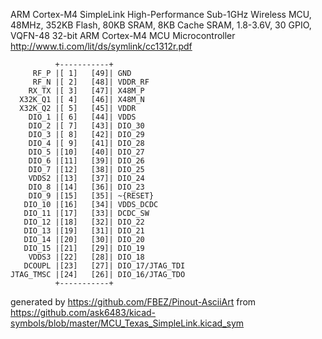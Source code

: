 ARM Cortex-M4 SimpleLink High-Performance Sub-1GHz Wireless MCU, 48MHz, 352KB Flash, 80KB SRAM, 8KB Cache SRAM, 1.8-3.6V, 30 GPIO, VQFN-48
32-bit ARM Cortex-M4 MCU Microcontroller
http://www.ti.com/lit/ds/symlink/cc1312r.pdf


	          +-----------+
	     RF_P |[ 1]   [49]| GND
	     RF_N |[ 2]   [48]| VDDR_RF
	    RX_TX |[ 3]   [47]| X48M_P
	  X32K_Q1 |[ 4]   [46]| X48M_N
	  X32K_Q2 |[ 5]   [45]| VDDR
	    DIO_1 |[ 6]   [44]| VDDS
	    DIO_2 |[ 7]   [43]| DIO_30
	    DIO_3 |[ 8]   [42]| DIO_29
	    DIO_4 |[ 9]   [41]| DIO_28
	    DIO_5 |[10]   [40]| DIO_27
	    DIO_6 |[11]   [39]| DIO_26
	    DIO_7 |[12]   [38]| DIO_25
	    VDDS2 |[13]   [37]| DIO_24
	    DIO_8 |[14]   [36]| DIO_23
	    DIO_9 |[15]   [35]| ~{RESET}
	   DIO_10 |[16]   [34]| VDDS_DCDC
	   DIO_11 |[17]   [33]| DCDC_SW
	   DIO_12 |[18]   [32]| DIO_22
	   DIO_13 |[19]   [31]| DIO_21
	   DIO_14 |[20]   [30]| DIO_20
	   DIO_15 |[21]   [29]| DIO_19
	    VDDS3 |[22]   [28]| DIO_18
	   DCOUPL |[23]   [27]| DIO_17/JTAG_TDI
	JTAG_TMSC |[24]   [26]| DIO_16/JTAG_TDO
	          +-----------+


generated by https://github.com/FBEZ/Pinout-AsciiArt from https://github.com/ask6483/kicad-symbols/blob/master/MCU_Texas_SimpleLink.kicad_sym